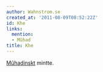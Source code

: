 ```yaml
---
author: Wahnstrom.se
created_at: '2011-08-09T08:52:22Z'
id: Khe
links:
  mention:
  - Mûhad
title: Khe
---
```


[Mûhadinskt] mintte.

  [Mûhadinskt]: Mûhad